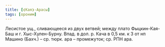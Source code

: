 ```yaml
---
title: [❮Кая❯-Арасы]
tags: [ороним]
---
```


Лесистое ущ., сливающееся из двух ветвей; между плато Фыцкин-Кая-Баш и г.
Хыс-Хулен-Бурну. Впад. в дол. р. Кача в 0,5 км. к З от нп Машино (Бахч.) – ср.
тюрк. ара – промежуток; ср. РПН ара.

